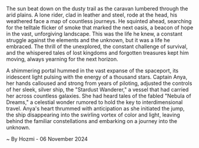 
The sun beat down on the dusty trail as the caravan lumbered through the arid plains.  A lone rider, clad in leather and steel, rode at the head, his weathered face a map of countless journeys.  He squinted ahead, searching for the telltale flicker of smoke that marked the next oasis, a beacon of hope in the vast, unforgiving landscape. This was the life he knew, a constant struggle against the elements and the unknown, but it was a life he embraced. The thrill of the unexplored, the constant challenge of survival, and the whispered tales of lost kingdoms and forgotten treasures kept him moving, always yearning for the next horizon. 

A shimmering portal hummed in the vast expanse of the spaceport, its iridescent light pulsing with the energy of a thousand stars.  Captain Anya, her hands calloused and strong from years of piloting, adjusted the controls of her sleek, silver ship, the "Stardust Wanderer," a vessel that had carried her across countless galaxies.  She had heard tales of the fabled "Nebula of Dreams," a celestial wonder rumored to hold the key to interdimensional travel.  Anya's heart thrummed with anticipation as she initiated the jump, the ship disappearing into the swirling vortex of color and light, leaving behind the familiar constellations and embarking on a journey into the unknown. 

~ By Hozmi - 06 November 2024
